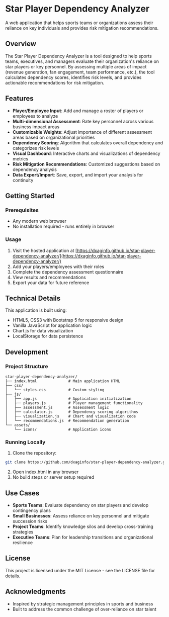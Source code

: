 # Star Player Dependency Analyzer

A web application that helps sports teams or organizations assess their reliance on key individuals and provides risk mitigation recommendations.

## Overview

The Star Player Dependency Analyzer is a tool designed to help sports teams, executives, and managers evaluate their organization's reliance on star players or key personnel. By assessing multiple areas of impact (revenue generation, fan engagement, team performance, etc.), the tool calculates dependency scores, identifies risk levels, and provides actionable recommendations for risk mitigation.

## Features

- **Player/Employee Input**: Add and manage a roster of players or employees to analyze
- **Multi-dimensional Assessment**: Rate key personnel across various business impact areas
- **Customizable Weights**: Adjust importance of different assessment areas based on organizational priorities 
- **Dependency Scoring**: Algorithm that calculates overall dependency and categorizes risk levels
- **Visual Dashboard**: Interactive charts and visualizations of dependency metrics
- **Risk Mitigation Recommendations**: Customized suggestions based on dependency analysis
- **Data Export/Import**: Save, export, and import your analysis for continuity

## Getting Started

### Prerequisites
- Any modern web browser
- No installation required - runs entirely in browser

### Usage
1. Visit the hosted application at [https://dxaginfo.github.io/star-player-dependency-analyzer/](https://dxaginfo.github.io/star-player-dependency-analyzer/)
2. Add your players/employees with their roles
3. Complete the dependency assessment questionnaire
4. View results and recommendations
5. Export your data for future reference

## Technical Details

This application is built using:
- HTML5, CSS3 with Bootstrap 5 for responsive design
- Vanilla JavaScript for application logic
- Chart.js for data visualization
- LocalStorage for data persistence

## Development

### Project Structure
```
star-player-dependency-analyzer/
├── index.html              # Main application HTML
├── css/
│   └── styles.css          # Custom styling
├── js/
│   ├── app.js              # Application initialization
│   ├── players.js          # Player management functionality
│   ├── assessment.js       # Assessment logic
│   ├── calculator.js       # Dependency scoring algorithms
│   ├── visualization.js    # Chart and visualization code
│   └── recommendations.js  # Recommendation generation
└── assets/
    └── icons/              # Application icons
```

### Running Locally
1. Clone the repository:
```bash
git clone https://github.com/dxaginfo/star-player-dependency-analyzer.git
```
2. Open index.html in any browser
3. No build steps or server setup required

## Use Cases

- **Sports Teams**: Evaluate dependency on star players and develop contingency plans
- **Small Businesses**: Assess reliance on key personnel and mitigate succession risks
- **Project Teams**: Identify knowledge silos and develop cross-training strategies
- **Executive Teams**: Plan for leadership transitions and organizational resilience

## License

This project is licensed under the MIT License - see the LICENSE file for details.

## Acknowledgments

- Inspired by strategic management principles in sports and business
- Built to address the common challenge of over-reliance on star talent